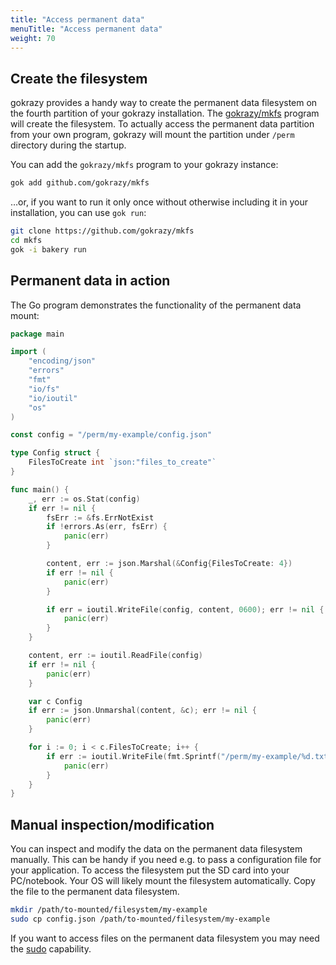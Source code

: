 ```yaml
---
title: "Access permanent data"
menuTitle: "Access permanent data"
weight: 70
---
```


## Create the filesystem

gokrazy provides a handy way to create the permanent data filesystem on the fourth partition of your gokrazy installation.
The [gokrazy/mkfs](https://github.com/gokrazy/mkfs) program will create the filesystem.
To actually access the permanent data partition from your own program, gokrazy will mount the partition under `/perm` directory during the startup.

You can add the `gokrazy/mkfs` program to your gokrazy instance:

```bash
gok add github.com/gokrazy/mkfs
```

…or, if you want to run it only once without otherwise including it in your
installation, you can use `gok run`:

```bash
git clone https://github.com/gokrazy/mkfs
cd mkfs
gok -i bakery run
```

## Permanent data in action

The Go program demonstrates the functionality of the permanent data mount:

```go
package main

import (
	"encoding/json"
	"errors"
	"fmt"
	"io/fs"
	"io/ioutil"
	"os"
)

const config = "/perm/my-example/config.json"

type Config struct {
	FilesToCreate int `json:"files_to_create"`
}

func main() {
	_, err := os.Stat(config)
	if err != nil {
		fsErr := &fs.ErrNotExist
		if !errors.As(err, fsErr) {
			panic(err)
		}

		content, err := json.Marshal(&Config{FilesToCreate: 4})
		if err != nil {
			panic(err)
		}

		if err = ioutil.WriteFile(config, content, 0600); err != nil {
			panic(err)
		}
	}

	content, err := ioutil.ReadFile(config)
	if err != nil {
		panic(err)
	}

	var c Config
	if err := json.Unmarshal(content, &c); err != nil {
		panic(err)
	}

	for i := 0; i < c.FilesToCreate; i++ {
		if err := ioutil.WriteFile(fmt.Sprintf("/perm/my-example/%d.txt", i), []byte("gokrazy rocks"), 0600); err != nil {
			panic(err)
		}
	}
}

```

## Manual inspection/modification

You can inspect and modify the data on the permanent data filesystem manually.
This can be handy if you need e.g. to pass a configuration file for your application.
To access the filesystem put the SD card into your PC/notebook. Your OS will likely mount the filesystem automatically.
Copy the file to the permanent data filesystem.

```bash
mkdir /path/to-mounted/filesystem/my-example
sudo cp config.json /path/to-mounted/filesystem/my-example
```

If you want to access files on the permanent data filesystem you may need the [sudo](https://en.wikipedia.org/wiki/Sudo) capability.
